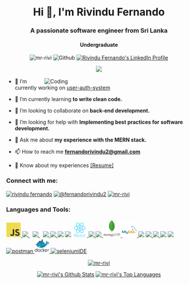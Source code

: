 <h1 align="center">Hi 👋, I'm Rivindu Fernando</h1>
<h3 align="center">A passionate software engineer from Sri Lanka</h3>
<h4 align="center">Undergraduate</h4>

<p align="center"> <img src="https://komarev.com/ghpvc/?username=mr-rivi&label=Profile%20views&color=0e75b6&style=flat" alt="mr-rivi" />
<img src="https://img.shields.io/github/followers/mr-rivi?label=Follow&style=social" alt="Github" />
<a href="https://www.linkedin.com/in/rivindu-fernando-516825246/">    
  <img src="https://img.shields.io/badge/-Rivindu_Fernando-blue?style=flat-square&logo=Linkedin&logoColor=white&link=https://www.linkedin.com/in/rivindu-fernando-516825246/" alt="Rivindu Fernando's LinkedIn Profile" />
</a>
</p>

<p align="center">
    <img src="https://readme-typing-svg.herokuapp.com?color=fff&width=480&height=65&lines=Welcome+To+My+Profile+.+.+.+.;+.+.+.&center=true"></a>  
</p>
<img align="right" alt="Coding" width="400" src="https://cdn.dribbble.com/users/1162077/screenshots/3848914/programmer.gif">

- 🔭 I’m currently working on [user-auth-system](https://github.com/Mr-RiVi/user-authentication-system)

- 🌱 I’m currently learning **to write clean code.**

- 👯 I’m looking to collaborate on **back-end development.**

- 🤝 I’m looking for help with **Implementing best practices for software development.**

- 💬 Ask me about **my experience with the MERN stack.**

- 📫 How to reach me **fernandorivindu2@gmail.com**

- 📄 Know about my experiences <a href="https://drive.google.com/file/d/1tAY1CR5z0304Enq-53YU-0LhorreNDY-/view?usp=share_link](https://drive.google.com/file/d/1tAY1CR5z0304Enq-53YU-0LhorreNDY-/view?usp=share_link">[Resume]</a>

<h3 align="left">Connect with me:</h3>
<p align="left">
<a href="https://linkedin.com/in/rivindu-fernando-516825246" target="blank"><img align="center" src="https://raw.githubusercontent.com/rahuldkjain/github-profile-readme-generator/master/src/images/icons/Social/linked-in-alt.svg" alt="rivindu fernando" height="30" width="40" /></a>
<a href="https://www.hackerrank.com/fernandorivindu2" target="blank"><img align="center" src="https://raw.githubusercontent.com/rahuldkjain/github-profile-readme-generator/master/src/images/icons/Social/hackerrank.svg" alt="@fernandorivindu2" height="30" width="40" /></a>
<a href="https://www.leetcode.com/mr-rivi" target="blank"><img align="center" src="https://raw.githubusercontent.com/rahuldkjain/github-profile-readme-generator/master/src/images/icons/Social/leet-code.svg" alt="mr-rivi" height="30" width="40" /></a>
</p>

<!-- Language and Tools -->
<h3 align="left">Languages and Tools:</h3>
<p align="left">
    <a href="https://developer.mozilla.org/en-US/docs/Web/JavaScript" target="_blank" rel="noreferrer"> 
    <img src="https://raw.githubusercontent.com/devicons/devicon/master/icons/javascript/javascript-original.svg" alt="javascript" width="40" height="40"/> 
    </a>  
    <a style="padding-right:8px;" href="https://nodejs.org" target="_blank"> 
	<img src="https://img.icons8.com/color/48/000000/nodejs.png"/> </a> 
    <a style="padding-right:8px;" href="https://expressjs.com/" target="_blank"> 
    <img src="https://img.icons8.com/color/48/000000/express.png"/> </a>
    <a href="https://www.java.com" target="_blank"> 
	<img src="https://img.icons8.com/color/48/000000/java-coffee-cup-logo.png"/> </a>
    <a href="https://www.python.org" target="_blank"> 
	<img src="https://img.icons8.com/color/48/000000/python.png"/> </a> 
    <a href="https://www.w3schools.in/c-tutorial/" target="_blank"> 
	<img src="https://img.icons8.com/color/48/000000/c-programming.png"/></a>
    <a href="https://www.w3schools.com/CPP/default.asp" target="_blank"> 
	<img src="https://img.icons8.com/color/48/000000/c-plus-plus-logo.png"/></a>    
<!--    <br/> -->
    <a href="https://reactjs.org/" target="_blank" rel="noreferrer"> 
    <img src="https://raw.githubusercontent.com/devicons/devicon/master/icons/react/react-original-wordmark.svg" alt="react" width="40" height="40"/> 
    </a> 
    <a href="https://www.w3.org/html/" target="_blank"> 
	<img src="https://img.icons8.com/color/48/000000/html-5.png"/> </a> 
    <a href="https://www.w3schools.com/css/" target="_blank"> 
	<img src="https://img.icons8.com/color/48/000000/css3.png"/> </a> 
<!--    <br/> -->
    <a href="https://www.mongodb.com/" target="_blank"> 
	<img src="https://raw.githubusercontent.com/devicons/devicon/master/icons/mongodb/mongodb-original-wordmark.svg" alt="mongodb" width="48" height="48"/>     </a>
    <a href="https://www.mysql.com/" target="_blank" rel="noreferrer"> 
    <img src="https://raw.githubusercontent.com/devicons/devicon/master/icons/mysql/mysql-original-wordmark.svg" alt="mysql" width="40" height="40"/> 
    </a> 
	<img src="https://img.icons8.com/color/48/000000/firebase.png"/> </a> 
<!--    <br/> -->
    <a href="https://developer.android.com/" target="_blank"> 
	<img src="https://img.icons8.com/color/48/000000/android-studio--v2.png"/> </a>
    <a href="https://git-scm.com/" target="_blank"> 
	<img src="https://img.icons8.com/color/48/000000/git.png"/> </a> 
    <a href="https://code.visualstudio.com/download" target="_blank"> 
	<img src="https://img.icons8.com/color/48/000000/visual-studio-code-2019.png"/></a>
    <a style="padding-right:8px;" href="https://www.jetbrains.com/idea/" target="_blank"> 
    <img src="https://img.icons8.com/color/48/000000/intellij-idea.png"/></a>
    <a href="https://postman.com" target="_blank"> 
	<img src="https://www.vectorlogo.zone/logos/getpostman/getpostman-icon.svg" alt="postman" width="45" height="45"/> </a> 
    <a href="https://www.docker.com/" target="_blank" rel="noreferrer"> 
    <img src="https://raw.githubusercontent.com/devicons/devicon/master/icons/docker/docker-original-wordmark.svg" alt="docker" width="40" height="40"/> 
    </a> 
    <a href="https://www.selenium.dev/selenium-ide/" target="_blank" rel="noreferrer"> 
    <img src="https://img.icons8.com/color/48/000000/selenium-test-automation.png" alt="seleniumIDE" width="40" height="40"/> 
    </a>
</p>


<!-- most used language, streak, github stats charts -->
<p align="center">
    <a href="https://github.com/mr-rivi/github-readme-stats"> 
        <img align="center" src="https://github-readme-streak-stats.herokuapp.com/?user=mr-rivi&theme=tokyonight" alt="mr-rivi" />
    </a>
</p>
    
 <p align="center">
   <a href="https://github.com/mr-rivi/github-readme-stats"><img alt="mr-rivi's Github Stats" src="https://github-readme-stats.vercel.app/api?username=mr-rivi&show_icons=true&count_private=true&theme=tokyonight&hide_border=true" /></a>
  <a href="https://github.com/mr-rivi/github-readme-stats"><img alt="mr-rivi's Top Languages" src="https://github-readme-stats.vercel.app/api/top-langs/?username=mr-rivi&langs_count=8&count_private=true&layout=compact&theme=tokyonight&hide_border=true""/></a>
</p>


